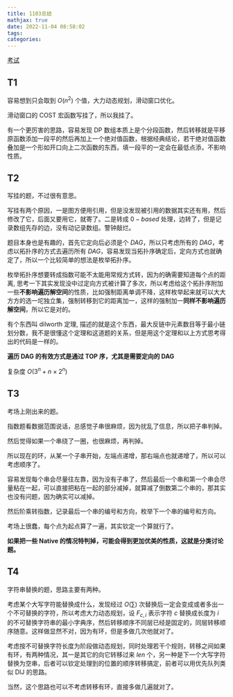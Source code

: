 ```yaml
---
title: 1103总结
mathjax: true
date: 2022-11-04 08:58:02
tags:
categories:
---
```


[考试](https://local.cwoi.com.cn:8443/contest/C0149)

## T1

容易想到只会取到 $O(n^2)$ 个值，大力动态规划，滑动窗口优化。

滑动窗口的 COST 宏函数写挂了，所以我挂了。

有一个更厉害的思路，容易发现 DP 数组本质上是个分段函数，然后转移就是平移原函数添加一段平的然后再加上一个绝对值函数，根据经典结论，若干绝对值函数叠加是一个形如开口向上二次函数的东西，填一段平的一定会在最低点添，不影响性质。

## T2

写挂的题，不过很有意思。

写挂有两个原因，一是图方便用引用，但是没发现被引用的数据其实还有用，然后修改了它，后面又要用它，就寄了。二是转成 $0-based$ 处理，边转了，但是记录数组先存的边，没有动记录数组。警钟敲烂。

题目本身也是有趣的，首先它定向后必须是个 $DAG$，所以只考虑所有的 $DAG$，考虑以拓扑序的方式去遍历所有 $DAG$，容易发现当拓扑序确定后，定向方式也就确定了，所以一个比较简单的想法是枚举拓扑序。

枚举拓扑序想要转成指数可能不太能用常规方式转，因为的确需要知道每个点的距离, 思考一下其实发现没中过定向方式被计算了多次，所以考虑给这个拓扑序附加一些**不影响遍历解空间**的性质，比如强制距离单调不降，这样枚举起来就可以大大方方的选一坨独立集，强制转移到它的距离加一，这样的强制加一**同样不影响遍历解空间**，所以它是对的。

有个东西叫 dilworth 定理, 描述的就是这个东西，最大反链中元素数目等于最小链划分数，我不是很懂这个定理和这道题的关系，但是用这个定理和以上方式思考得出的代码是一样的。

**遍历 DAG 的有效方式是通过 TOP 序，尤其是需要定向的 DAG**

复杂度 $O(3^n+n\times2^n)$

## T3

考场上刚出来的题。

指数题看数据范围说话，总感觉子串很麻烦，因为扰乱了信息，所以把子串判掉。

然后觉得如果一个串绕了一圈，也很麻烦，再判掉。

所以现在的环，从某一个子串开始，左端点递增，那右端点也就递增了，所以可以考虑顺序了。

容易发现每个串会尽量往左靠，因为没有子串了，然后最后一个串和第一个串会尽量粘在一起，可以直接把粘在一起的部分减掉，就算减了倒数第二个串的，那其实也没有问题，因为确实可以减掉。

然后阶乘转指数，记录最后一个串的编号和方向，枚举下一个串的编号和方向。

考场上很蠢，每个点为起点算了一遍，其实钦定一个算就行了。

**如果把一些 Native 的情况特判掉，可能会得到更加优美的性质，这就是分类讨论题。**

## T4

字符串替换的题，思路主要有两种。

考虑某个大写字符能替换成什么，发现经过 $O(\sum)$ 次替换后一定会变成或者多出一个不可替换的字符，所以考虑大力动态规划，设 $F_{c,i}$ 表示字符 $c$ 替换成长度为 $i$ 的不可替换字符串的最小字典序，然后转移顺序不同层已经是固定的，同层转移顺序随意。这样做显然不对，因为有环，但是多做几次他就对了。

考虑按不可替换字符长度为阶段做动态规划，同时处理若干个规则，转移之间如果有环，有两种情况，其一是其它的向它转移过来 $len$ 个，另一种是下一个大写字符替换为空串，后者可以钦定处理到的位置的顺序转移搞定，前者可以用优先队列类似 DIJ 的思路。

当然，这个思路也可以不考虑转移有环，直接多做几遍就对了。
